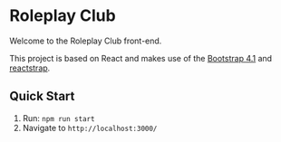 # Roleplay Club

Welcome to the Roleplay Club front-end.

This project is based on React and makes use of the [Bootstrap 4.1](http://getbootstrap.com/docs/4.1/getting-started/introduction/) and [reactstrap](https://reactstrap.github.io/).

## Quick Start

1. Run: `npm run start`
2. Navigate to `http://localhost:3000/`
